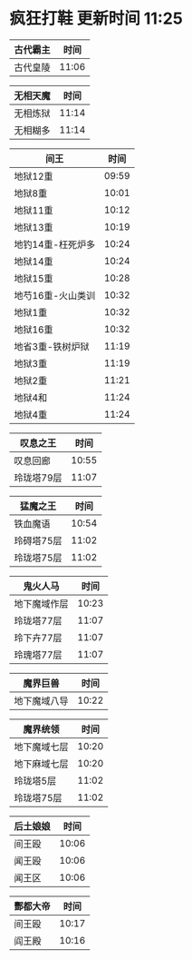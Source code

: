 # 疯狂打鞋 更新时间 11:25

| 古代霸主   | 时间    |
|--------|-------|
| 古代皇陵 | 11:06 |

| 无相天魔   | 时间    |
|--------|-------|
| 无相炼狱 | 11:14 |
| 无相糊多 | 11:14 |

| 间王   | 时间    |
|--------|-------|
| 地狱12重 | 09:59 |
| 地狱8重 | 10:01 |
| 地狱11重 | 10:12 |
| 地狱13重 | 10:19 |
| 地钓14重-枉死炉多 | 10:24 |
| 地狱14重 | 10:24 |
| 地狱15重 | 10:28 |
| 地芍16重-火山类训 | 10:32 |
| 地狱1重 | 10:32 |
| 地狱16重 | 10:32 |
| 地省3重-铁树炉狱 | 11:19 |
| 地狱3重 | 11:19 |
| 地狱2重 | 11:21 |
| 地狱4和 | 11:24 |
| 地狱4重 | 11:24 |

| 叹息之王   | 时间    |
|--------|-------|
| 叹息回廊 | 10:55 |
| 玲珑塔79层 | 11:07 |

| 猛魔之王   | 时间    |
|--------|-------|
| 铁血魔语 | 10:54 |
| 玲碍塔75层 | 11:02 |
| 玲珑塔75层 | 11:02 |

| 鬼火人马   | 时间    |
|--------|-------|
| 地下魔域作层 | 10:23 |
| 玲珑塔77层 | 11:07 |
| 玲下卉77层 | 11:07 |
| 玲瑰塔77层 | 11:07 |

| 魔界巨兽   | 时间    |
|--------|-------|
| 地下魔域八导 | 10:22 |

| 魔界统领   | 时间    |
|--------|-------|
| 地下魔域七层 | 10:20 |
| 地下麻域七层 | 10:20 |
| 玲珑塔5层 | 11:02 |
| 玲珑塔75层 | 11:02 |

| 后土娘娘   | 时间    |
|--------|-------|
| 间王殴 | 10:06 |
| 闻王殴 | 10:06 |
| 闻王区 | 10:06 |

| 酆都大帝   | 时间    |
|--------|-------|
| 间王殴 | 10:17 |
| 阎王殿 | 10:16 |